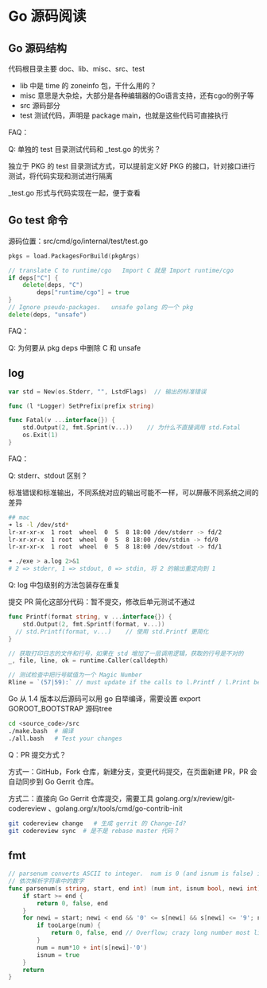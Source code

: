 # Go 源码阅读

## Go 源码结构

代码根目录主要 doc、lib、misc、src、test

* lib 中是 time 的 zoneinfo 包，干什么用的？
* misc 意思是大杂烩，大部分是各种编辑器的Go语言支持，还有cgo的例子等
* src 源码部分
* test 测试代码，声明是 package main，也就是这些代码可直接执行



FAQ：

Q: 单独的 test 目录测试代码和 _test.go 的优劣？

独立于 PKG 的 test 目录测试方式，可以提前定义好 PKG 的接口，针对接口进行测试，将代码实现和测试进行隔离

_test.go 形式与代码实现在一起，便于查看



## Go test 命令

源码位置：src/cmd/go/internal/test/test.go

```go
pkgs = load.PackagesForBuild(pkgArgs)

// translate C to runtime/cgo   Import C 就是 Import runtime/cgo
if deps["C"] {
    delete(deps, "C")
		deps["runtime/cgo"] = true
}
// Ignore pseudo-packages.   unsafe golang 的一个 pkg
delete(deps, "unsafe")   
```



FAQ：

Q: 为何要从 pkg deps 中删除 C 和 unsafe



## log 

```go
var std = New(os.Stderr, "", LstdFlags)  // 输出的标准错误

func (l *Logger) SetPrefix(prefix string)

func Fatal(v ...interface{}) {  
	std.Output(2, fmt.Sprint(v...))    // 为什么不直接调用 std.Fatal
	os.Exit(1)
}
```



FAQ：

Q: stderr、stdout 区别？

标准错误和标准输出，不同系统对应的输出可能不一样，可以屏蔽不同系统之间的差异

```bash
## mac
➜ ls -l /dev/std*
lr-xr-xr-x  1 root  wheel  0  5  8 18:00 /dev/stderr -> fd/2
lr-xr-xr-x  1 root  wheel  0  5  8 18:00 /dev/stdin -> fd/0
lr-xr-xr-x  1 root  wheel  0  5  8 18:00 /dev/stdout -> fd/1

➜ ./exe > a.log 2>&1 
# 2 => stderr, 1 => stdout, 0 => stdin, 将 2 的输出重定向到 1
```



Q: log 中包级别的方法包装存在重复

提交 PR 简化这部分代码：暂不提交，修改后单元测试不通过

```go
func Printf(format string, v ...interface{}) {
	std.Output(2, fmt.Sprintf(format, v...))  
  // std.Printf(format, v...)    // 使用 std.Printf 更简化
}

// 获取打印日志的文件和行号，如果在 std 增加了一层调用逻辑，获取的行号是不对的
_, file, line, ok = runtime.Caller(calldepth)

// 测试检查中把行号赋值为一个 Magic Number
Rline = `(57|59):` // must update if the calls to l.Printf / l.Print below move
```



Go 从 1.4 版本以后源码可以用 go 自举编译，需要设置 export GOROOT_BOOTSTRAP 源码tree

```bash
cd <source_code>/src
./make.bash  # 编译
./all.bash   # Test your changes
```



Q：PR 提交方式？

方式一：GitHub，Fork 仓库，新建分支，变更代码提交，在页面新建 PR，PR 会自动同步到 Go Gerrit 仓库。

方式二：直接向 Go Gerrit 仓库提交，需要工具 golang.org/x/review/git-codereview 、golang.org/x/tools/cmd/go-contrib-init

```bash
git codereview change   # 生成 gerrit 的 Change-Id?
git codereview sync  # 是不是 rebase master 代码？
```



## fmt

```go
// parsenum converts ASCII to integer.  num is 0 (and isnum is false) if no number present.
// 依次解析字符串中的数字
func parsenum(s string, start, end int) (num int, isnum bool, newi int) {
	if start >= end {
		return 0, false, end
	}
	for newi = start; newi < end && '0' <= s[newi] && s[newi] <= '9'; newi++ {
		if tooLarge(num) {
			return 0, false, end // Overflow; crazy long number most likely.
		}
		num = num*10 + int(s[newi]-'0')
		isnum = true
	}
	return
}
```

